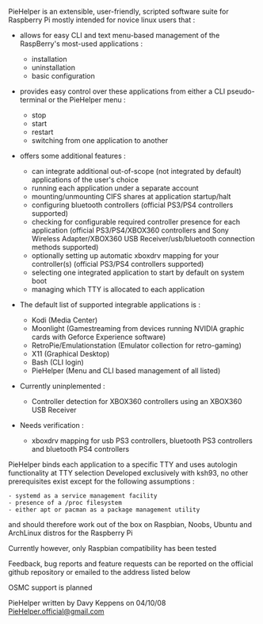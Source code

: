 PieHelper is an extensible, user-friendly, scripted software suite for Raspberry Pi
mostly intended for novice linux users that :

* allows for easy CLI and text menu-based management of the RaspBerry's most-used applications :
	- installation
	- uninstallation
	- basic configuration
* provides easy control over these applications from either a CLI pseudo-terminal or the PieHelper menu :
	- stop
	- start
	- restart
	- switching from one application to another
* offers some additional features :
	- can integrate additional out-of-scope (not integrated by default) applications of the user's choice
	- running each application under a separate account
	- mounting/unmounting CIFS shares at application startup/halt
	- configuring bluetooth controllers (official PS3/PS4 controllers supported)
	- checking for configurable required controller presence for each application (official PS3/PS4/XBOX360 controllers and Sony Wireless Adapter/XBOX360 USB Receiver/usb/bluetooth connection methods supported)
	- optionally setting up automatic xboxdrv mapping for your controller(s) (official PS3/PS4 controllers supported)
	- selecting one integrated application to start by default on system boot
	- managing which TTY is allocated to each application

* The default list of supported integrable applications is :
	- Kodi (Media Center)
	- Moonlight (Gamestreaming from devices running NVIDIA graphic cards with Geforce Experience software)
	- RetroPie/Emulationstation (Emulator collection for retro-gaming)
	- X11 (Graphical Desktop)
	- Bash (CLI login)
	- PieHelper (Menu and CLI based management of all listed)
* Currently uninplemented :
	- Controller detection for XBOX360 controllers using an XBOX360 USB Receiver
* Needs verification :
	- xboxdrv mapping for usb PS3 controllers, bluetooth PS3 controllers and bluetooth PS4 controllers

PieHelper binds each application to a specific TTY and uses autologin functionality at TTY selection 
Developed exclusively with ksh93, no other prerequisites exist except for the following assumptions :

	- systemd as a service management facility
	- presence of a /proc filesystem
	- either apt or pacman as a package management utility

and should therefore work out of the box on Raspbian, Noobs, Ubuntu and ArchLinux distros for the Raspberry Pi

Currently however, only Raspbian compatibility has been tested

Feedback, bug reports and feature requests can be reported on the official github repository
or emailed to the address listed below

OSMC support is planned

PieHelper written by Davy Keppens on 04/10/08
PieHelper.official@gmail.com
